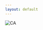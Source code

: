 ```yaml
---
layout: default
---
```


![CA](https://raw.githubusercontent.com/marcosrocha85/delphi-clean-architecture/master/CleanArchitecture.jpg)

<span v-html="intro" style="text-align: justify"></span>